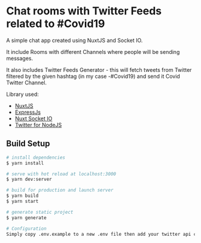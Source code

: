 # Chat rooms with Twitter Feeds related to #Covid19

A simple chat app created using NuxtJS and Socket IO. 

It include Rooms with different Channels where people will be sending messages. 

It also includes Twitter Feeds Generator - this will fetch tweets from Twitter filtered by the given hashtag (in my case -#Covid19) and send it Covid Twitter Channel. 

Library used:
- [NuxtJS](https://nuxtjs.org/)
- [ExpressJs](https://expressjs.com/)
- [Nuxt Socket IO](https://www.npmjs.com/package/nuxt-socket-io)
- [Twitter for NodeJS](https://www.npmjs.com/package/twitter)

## Build Setup

```bash
# install dependencies
$ yarn install

# serve with hot reload at localhost:3000
$ yarn dev:server

# build for production and launch server
$ yarn build
$ yarn start

# generate static project
$ yarn generate

# Configuration
Simply copy .env.example to a new .env file then add your twitter api credentials

```

